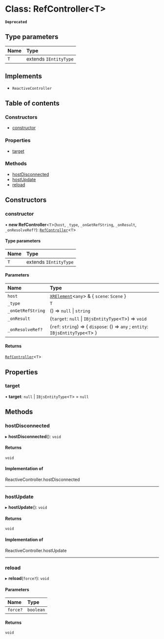 # Class: RefController\<T\>

**`Deprecated`**

## Type parameters

| Name | Type |
| :------ | :------ |
| `T` | extends `IEntityType` |

## Implements

- `ReactiveController`

## Table of contents

### Constructors

- [constructor](RefController.md#constructor)

### Properties

- [target](RefController.md#target)

### Methods

- [hostDisconnected](RefController.md#hostdisconnected)
- [hostUpdate](RefController.md#hostupdate)
- [reload](RefController.md#reload)

## Constructors

### constructor

• **new RefController**\<`T`\>(`host`, `_type`, `_onGetRefString`, `_onResult`, `_onResolveRef?`): [`RefController`](RefController.md)\<`T`\>

#### Type parameters

| Name | Type |
| :------ | :------ |
| `T` | extends `IEntityType` |

#### Parameters

| Name | Type |
| :------ | :------ |
| `host` | [`XRElement`](XRElement.md)\<`any`\> & \{ `scene`: `Scene`  } |
| `_type` | `T` |
| `_onGetRefString` | () => ``null`` \| `string` |
| `_onResult` | (`target`: ``null`` \| `IBjsEntityType`\<`T`\>) => `void` |
| `_onResolveRef?` | (`ref`: `string`) => \{ `dispose`: () => `any` ; `entity`: `IBjsEntityType`\<`T`\>  } |

#### Returns

[`RefController`](RefController.md)\<`T`\>

## Properties

### target

• **target**: ``null`` \| `IBjsEntityType`\<`T`\> = `null`

## Methods

### hostDisconnected

▸ **hostDisconnected**(): `void`

#### Returns

`void`

#### Implementation of

ReactiveController.hostDisconnected

___

### hostUpdate

▸ **hostUpdate**(): `void`

#### Returns

`void`

#### Implementation of

ReactiveController.hostUpdate

___

### reload

▸ **reload**(`force?`): `void`

#### Parameters

| Name | Type |
| :------ | :------ |
| `force?` | `boolean` |

#### Returns

`void`
